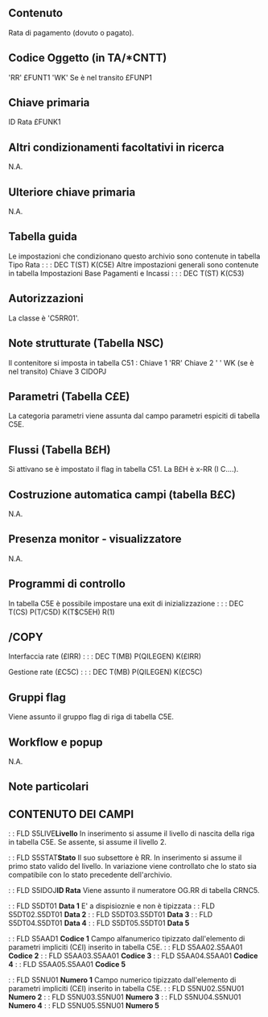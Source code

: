 ## Contenuto
Rata di pagamento (dovuto o pagato).

## Codice Oggetto (in TA/\*CNTT)
 'RR'                               £FUNT1
 'WK' Se è nel transito             £FUNP1

## Chiave primaria
ID Rata                             £FUNK1

## Altri condizionamenti facoltativi in ricerca
N.A.

## Ulteriore chiave primaria
N.A.

## Tabella guida
Le impostazioni che condizionano questo archivio sono contenute in tabella Tipo Rata : 
 :  : DEC T(ST) K(C5E)
Altre impostazioni generali sono contenute in tabella Impostazioni Base Pagamenti e Incassi : 
 :  : DEC T(ST) K(C53)

## Autorizzazioni
La classe è 'C5RR01'.

## Note strutturate (Tabella NSC)
Il contenitore si imposta in tabella C51 : 
 Chiave 1 'RR'
 Chiave 2 ' ' WK (se è nel transito)
 Chiave 3 CIDOPJ

## Parametri (Tabella C£E)
La categoria parametri viene assunta dal campo parametri espiciti di tabella C5E.

## Flussi (Tabella B£H)
Si attivano se è impostato il flag in tabella C51.
La B£H è x-RR (I C....).

## Costruzione automatica campi (tabella B£C)
N.A.

## Presenza monitor - visualizzatore
N.A.

## Programmi di controllo
In tabella C5E è possibile impostare una exit di inizializzazione : 
 :  : DEC T(CS) P(T/C5D) K(T$C5EH) R(1)

## /COPY
Interfaccia rate (£IRR) : 
 :  : DEC T(MB) P(QILEGEN) K(£IRR)

Gestione rate (£C5C) : 
 :  : DEC T(MB) P(QILEGEN) K(£C5C)

## Gruppi flag
Viene assunto il gruppo flag di riga di tabella C5E.

## Workflow e popup
N.A.

## Note particolari

## CONTENUTO DEI CAMPI

 :  : FLD S5LIVE**Livello**
In inserimento si assume il livello di nascita della riga in tabella C5E.
Se assente, si assume il livello 2.

 :  : FLD S5STAT**Stato**
Il suo subsettore  è RR.
In inserimento si assume il primo stato valido del livello.
In variazione viene controllato che lo stato sia compatibile con lo stato precedente dell'archivio.

 :  : FLD S5IDOJ**ID Rata**
Viene assunto il numeratore  OG.RR  di tabella CRNC5.

 :  : FLD S5DT01 **Data 1**
E' a dispisioznie e non è tipizzata
 :  : FLD S5DT02.S5DT01 **Data 2**
 :  : FLD S5DT03.S5DT01 **Data 3**
 :  : FLD S5DT04.S5DT01 **Data 4**
 :  : FLD S5DT05.S5DT01 **Data 5**

 :  : FLD S5AAD1 **Codice 1**
Campo alfanumerico tipizzato dall'elemento di parametri impliciti (C£I) inserito in tabella C5E.
 :  : FLD S5AA02.S5AA01 **Codice 2**
 :  : FLD S5AA03.S5AA01 **Codice 3**
 :  : FLD S5AA04.S5AA01 **Codice 4**
 :  : FLD S5AA05.S5AA01 **Codice 5**

 :  : FLD S5NU01 **Numero 1**
Campo numerico tipizzato dall'elemento di parametri impliciti (C£I) inserito in tabella C5E.
 :  : FLD S5NU02.S5NU01 **Numero 2**
 :  : FLD S5NU03.S5NU01 **Numero 3**
 :  : FLD S5NU04.S5NU01 **Numero 4**
 :  : FLD S5NU05.S5NU01 **Numero 5**

